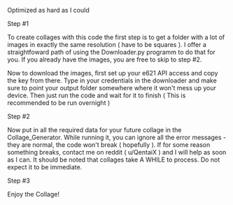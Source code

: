 Optimized as hard as I could 

Step #1

  To create collages with this code the first step is to get a folder with a lot of images in exactly the same resolution ( have to be squares ). I offer a straightfoward path of using the Downloader.py programm to do that for you. If you already have the images, you are free to skip to step #2.

  Now to download the images, first set up your e621 API access and copy the key from there. Type in your credentials in the downloader and make sure to point your output folder somewhere where it won't mess up your device. Then just run the code and wait for it to finish ( This is recommended to be run overnight )
  
Step #2

  Now put in all the required data for your future collage in the Collage_Generator. While running it, you can ignore all the error messages - they are normal, the code won't break ( hopefully ). If for some reason something breaks, contact me on reddit ( u/QentaiX ) and I will help as soon as I can. It should be noted that collages take A WHILE to process. Do not expect it to be immediate.
  
Step #3

Enjoy the Collage!
